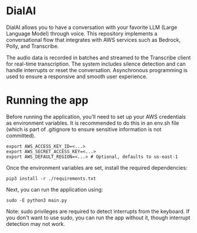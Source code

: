 # DialAI
DialAI allows you to have a conversation with your favorite LLM (Large Language Model) through voice. This repository implements a conversational flow that integrates with AWS services such as Bedrock, Polly, and Transcribe.

The audio data is recorded in batches and streamed to the Transcribe client for real-time transcription. The system includes silence detection and can handle interrupts or reset the conversation. Asynchronous programming is used to ensure a responsive and smooth user experience.

# Running the app

Before running the application, you'll need to set up your AWS credentials as environment variables. It is recommended to do this in an env.sh file (which is part of .gitignore to ensure sensitive information is not committed).

```shell
export AWS_ACCESS_KEY_ID=<...>
export AWS_SECRET_ACCESS_KEY=<...>
export AWS_DEFAULT_REGION=<...> # Optional, defaults to us-east-1
```

Once the environment variables are set, install the required dependencies:

```shell
pip3 install -r ./requirements.txt
```

Next, you can run the application using:
```shell
sudo -E python3 main.py
```
Note: sudo privileges are required to detect interrupts from the keyboard. If you don't want to use sudo, you can run the app without it, though interrupt detection may not work.